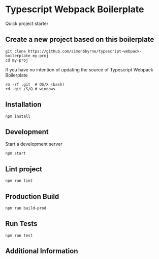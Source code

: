 
Typescript Webpack Boilerplate
=============
Quick project starter


Create a new project based on this boilerplate
-----------
```
git clone https://github.com/simonbbyrne/typescript-webpack-boilerplate my-proj
cd my-proj
```

If you have no intention of updating the source of Typescript Webpack Boilerplate
```
rm -rf .git  # OS/X (bash)
rd .git /S/Q # windows
```

Installation
-----------
```
npm install
```

Development
-----------
Start a development server

```
npm start
```

Lint project
-----------
```
npm run lint
```

Production Build
-----------
```
npm run build-prod
```

Run Tests
-----------
```
npm run test
```

Additional Information
-----------
